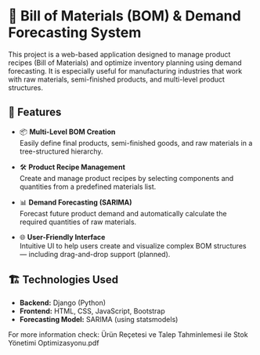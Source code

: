 # 🧩 Bill of Materials (BOM) & Demand Forecasting System

This project is a web-based application designed to manage product recipes (Bill of Materials) and optimize inventory planning using demand forecasting. It is especially useful for manufacturing industries that work with raw materials, semi-finished products, and multi-level product structures.

## 🚀 Features

- 📦 **Multi-Level BOM Creation**  
  Easily define final products, semi-finished goods, and raw materials in a tree-structured hierarchy.

- 🛠️ **Product Recipe Management**  
  Create and manage product recipes by selecting components and quantities from a predefined materials list.

- 📊 **Demand Forecasting (SARIMA)**  
  Forecast future product demand and automatically calculate the required quantities of raw materials.

- 🌐 **User-Friendly Interface**  
  Intuitive UI to help users create and visualize complex BOM structures — including drag-and-drop support (planned).

## 🏗️ Technologies Used

- **Backend:** Django (Python)
- **Frontend:** HTML, CSS, JavaScript, Bootstrap
- **Forecasting Model:** SARIMA (using statsmodels)


 For more information check: Ürün Reçetesi ve Talep Tahminlemesi ile Stok Yönetimi Optimizasyonu.pdf

